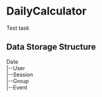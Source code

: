 # DailyCalculator
Test task
## Data Storage Structure
Date<br>
|--User<br>
   |--Session<br>
   |--Group<br>
      |--Event<br>

